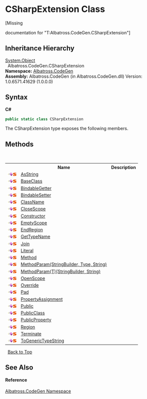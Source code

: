 # CSharpExtension Class
 

\[Missing <summary> documentation for "T:Albatross.CodeGen.CSharpExtension"\]


## Inheritance Hierarchy
<a href="http://msdn2.microsoft.com/en-us/library/e5kfa45b" target="_blank">System.Object</a><br />&nbsp;&nbsp;Albatross.CodeGen.CSharpExtension<br />
**Namespace:**&nbsp;<a href="DCDDD28E">Albatross.CodeGen</a><br />**Assembly:**&nbsp;Albatross.CodeGen (in Albatross.CodeGen.dll) Version: 1.0.6571.41629 (1.0.0.0)

## Syntax

**C#**<br />
``` C#
public static class CSharpExtension
```

The CSharpExtension type exposes the following members.


## Methods
&nbsp;<table><tr><th></th><th>Name</th><th>Description</th></tr><tr><td>![Public method](media/pubmethod.gif "Public method")![Static member](media/static.gif "Static member")</td><td><a href="7E1672F0">AsString</a></td><td /></tr><tr><td>![Public method](media/pubmethod.gif "Public method")![Static member](media/static.gif "Static member")</td><td><a href="FE4E27A3">BaseClass</a></td><td /></tr><tr><td>![Public method](media/pubmethod.gif "Public method")![Static member](media/static.gif "Static member")</td><td><a href="81152B54">BindableGetter</a></td><td /></tr><tr><td>![Public method](media/pubmethod.gif "Public method")![Static member](media/static.gif "Static member")</td><td><a href="81152CD8">BindableSetter</a></td><td /></tr><tr><td>![Public method](media/pubmethod.gif "Public method")![Static member](media/static.gif "Static member")</td><td><a href="A020750A">ClassName</a></td><td /></tr><tr><td>![Public method](media/pubmethod.gif "Public method")![Static member](media/static.gif "Static member")</td><td><a href="C9FFA731">CloseScope</a></td><td /></tr><tr><td>![Public method](media/pubmethod.gif "Public method")![Static member](media/static.gif "Static member")</td><td><a href="78D7CEB5">Constructor</a></td><td /></tr><tr><td>![Public method](media/pubmethod.gif "Public method")![Static member](media/static.gif "Static member")</td><td><a href="B35E3928">EmptyScope</a></td><td /></tr><tr><td>![Public method](media/pubmethod.gif "Public method")![Static member](media/static.gif "Static member")</td><td><a href="DB971B54">EndRegion</a></td><td /></tr><tr><td>![Public method](media/pubmethod.gif "Public method")![Static member](media/static.gif "Static member")</td><td><a href="102F33B5">GetTypeName</a></td><td /></tr><tr><td>![Public method](media/pubmethod.gif "Public method")![Static member](media/static.gif "Static member")</td><td><a href="509A60DF">Join</a></td><td /></tr><tr><td>![Public method](media/pubmethod.gif "Public method")![Static member](media/static.gif "Static member")</td><td><a href="618E9076">Literal</a></td><td /></tr><tr><td>![Public method](media/pubmethod.gif "Public method")![Static member](media/static.gif "Static member")</td><td><a href="63AF9799">Method</a></td><td /></tr><tr><td>![Public method](media/pubmethod.gif "Public method")![Static member](media/static.gif "Static member")</td><td><a href="2F8B01D6">MethodParam(StringBuilder, Type, String)</a></td><td /></tr><tr><td>![Public method](media/pubmethod.gif "Public method")![Static member](media/static.gif "Static member")</td><td><a href="F7A20AC6">MethodParam(T)(StringBuilder, String)</a></td><td /></tr><tr><td>![Public method](media/pubmethod.gif "Public method")![Static member](media/static.gif "Static member")</td><td><a href="C4C6F5DC">OpenScope</a></td><td /></tr><tr><td>![Public method](media/pubmethod.gif "Public method")![Static member](media/static.gif "Static member")</td><td><a href="36FBF2E2">Override</a></td><td /></tr><tr><td>![Public method](media/pubmethod.gif "Public method")![Static member](media/static.gif "Static member")</td><td><a href="2584637E">Pad</a></td><td /></tr><tr><td>![Public method](media/pubmethod.gif "Public method")![Static member](media/static.gif "Static member")</td><td><a href="890BF60B">PropertyAssignment</a></td><td /></tr><tr><td>![Public method](media/pubmethod.gif "Public method")![Static member](media/static.gif "Static member")</td><td><a href="94D490AC">Public</a></td><td /></tr><tr><td>![Public method](media/pubmethod.gif "Public method")![Static member](media/static.gif "Static member")</td><td><a href="C6301203">PublicClass</a></td><td /></tr><tr><td>![Public method](media/pubmethod.gif "Public method")![Static member](media/static.gif "Static member")</td><td><a href="675673E">PublicProperty</a></td><td /></tr><tr><td>![Public method](media/pubmethod.gif "Public method")![Static member](media/static.gif "Static member")</td><td><a href="21FFD877">Region</a></td><td /></tr><tr><td>![Public method](media/pubmethod.gif "Public method")![Static member](media/static.gif "Static member")</td><td><a href="AA331E78">Terminate</a></td><td /></tr><tr><td>![Public method](media/pubmethod.gif "Public method")![Static member](media/static.gif "Static member")</td><td><a href="3D072577">ToGenericTypeString</a></td><td /></tr></table>&nbsp;
<a href="#csharpextension-class">Back to Top</a>

## See Also


#### Reference
<a href="DCDDD28E">Albatross.CodeGen Namespace</a><br />
